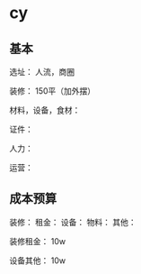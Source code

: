 # cy

## 基本

选址： 人流，商圈

装修： 150平（加外摆）

材料，设备，食材：

证件：

人力：

运营：


## 成本预算


装修：
租金：
设备： 
物料：
其他：


装修租金： 10w

设备其他： 10w